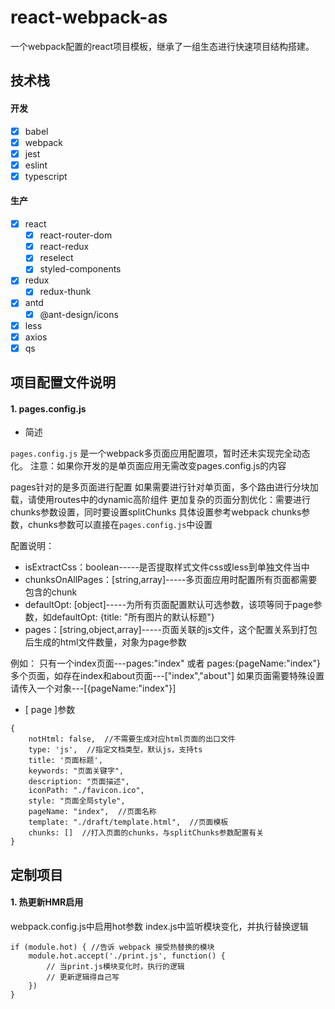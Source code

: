 # react-webpack-as

一个webpack配置的react项目模板，继承了一组生态进行快速项目结构搭建。

## 技术栈

#### 开发

- [x] babel
- [x] webpack
- [x] jest
- [x] eslint
- [x] typescript

#### 生产

- [x] react
    - [x] react-router-dom
    - [x] react-redux
    - [x] reselect
    - [x] styled-components
- [x] redux
    - [x] redux-thunk
- [x] antd
    - [x] @ant-design/icons
- [x] less
- [x] axios
- [x] qs

## 项目配置文件说明

#### 1. pages.config.js

- 简述

`pages.config.js` 是一个webpack多页面应用配置项，暂时还未实现完全动态化。
注意：如果你开发的是单页面应用无需改变pages.config.js的内容

pages针对的是多页面进行配置
如果需要进行针对单页面，多个路由进行分块加载，请使用routes中的dynamic高阶组件
更加复杂的页面分割优化：需要进行chunks参数设置，同时要设置splitChunks
具体设置参考webpack chunks参数，chunks参数可以直接在`pages.config.js`中设置

配置说明：
- isExtractCss：boolean-----是否提取样式文件css或less到单独文件当中
- chunksOnAllPages：[string,array]-----多页面应用时配置所有页面都需要包含的chunk
- defaultOpt: [object]-----为所有页面配置默认可选参数，该项等同于page参数，如defaultOpt: {title: "所有图片的默认标题"}
- pages：[string,object,array]-----页面关联的js文件，这个配置关系到打包后生成的html文件数量，对象为page参数

例如：
    只有一个index页面---pages:"index" 或者 pages:{pageName:"index"}
    多个页面，如存在index和about页面---["index","about"]
    如果页面需要特殊设置请传入一个对象---[{pageName:"index"}]

- [ page ]参数

```
{
    notHtml: false,  //不需要生成对应html页面的出口文件
    type: 'js',  //指定文档类型，默认js，支持ts
    title: '页面标题',
    keywords: "页面关键字",
    description: "页面描述",
    iconPath: "./favicon.ico",
    style: "页面全局style",
    pageName: "index",  //页面名称
    template: "./draft/template.html",  //页面模板
    chunks: []  //打入页面的chunks，与splitChunks参数配置有关
}
```

## 定制项目

#### 1. 热更新HMR启用

webpack.config.js中启用hot参数
index.js中监听模块变化，并执行替换逻辑

```
if (module.hot) { //告诉 webpack 接受热替换的模块
    module.hot.accept('./print.js', function() {
        // 当print.js模块变化时，执行的逻辑
        // 更新逻辑得自己写
    })
}
```
